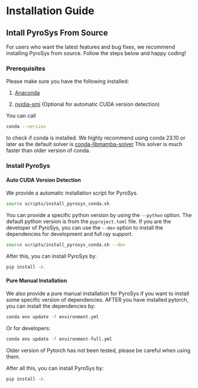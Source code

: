 # Installation Guide

## Intall PyroSys From Source

For users who want the latest features and bug fixes, we recommend installing PyroSys from source.
Follow the steps below and happy coding!

### Prerequisites

Please make sure you have the following installed:

1. [Anaconda](https://docs.anaconda.com/anaconda/install/)

2. [nvidia-smi](https://docs.nvidia.com/deploy/nvidia-smi/index.html) (Optional for automatic CUDA version detection)

You can call
```bash
conda --version
```
to check if conda is installed.
We highly recommend using conda 23.10 or later as the default solver is [conda-libmamba-solver](https://conda.github.io/conda-libmamba-solver/user-guide/)
This solver is much faster than older version of conda.

### Install PyroSys

#### Auto CUDA Version Detection

We provide a automatic installation script for PyroSys.

```bash
source scripts/install_pyrosys_conda.sh
```
You can provide a specific python version by using the `--python` option. The default python version is from the `pyproject.toml` file.
If you are the developer of PyroSys, you can use the `--dev` option to install the dependencies for development and full ray support.
```bash
source scripts/install_pyrosys_conda.sh --dev
```

After this, you can install PyroSys by:
```bash
pip install -e.
```

#### Pure Manual Installation

We also provide a pure manual installation for PyroSys if you want to install some specific version of dependencies.
AFTER you have installed pytorch, you can install the dependencies by:

```bash
conda env update -f environment.yml
```
Or for developers:
```bash
conda env update -f environment-full.yml
```

Older version of Pytorch has not been tested, please be careful when using them.

After all this, you can install PyroSys by:
```bash
pip install -e.
```
